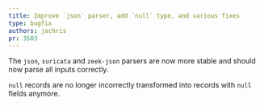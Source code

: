 ```yaml
---
title: Improve `json` parser, add `null` type, and various fixes
type: bugfix
authors: jachris
pr: 3503
---
```


The `json`, `suricata` and `zeek-json` parsers are now more stable and should
now parse all inputs correctly.

`null` records are no longer incorrectly transformed into records with `null`
fields anymore.
